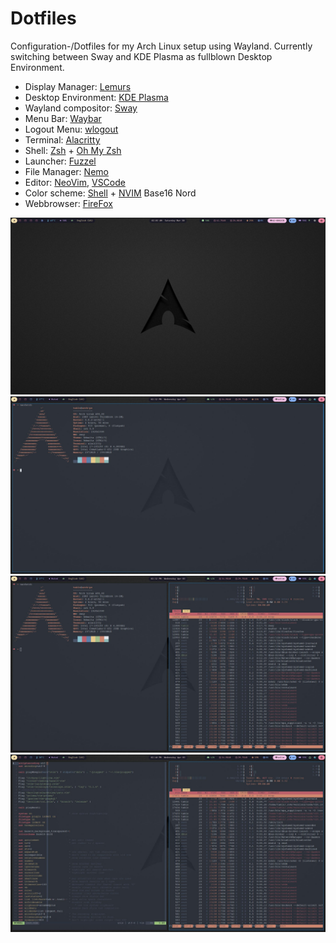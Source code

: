 # Dotfiles

Configuration-/Dotfiles for my Arch Linux setup using Wayland. Currently switching between Sway and KDE Plasma as fullblown Desktop Environment.

- Display Manager: [Lemurs](https://github.com/coastalwhite/lemurs)
- Desktop Environment: [KDE Plasma](https://wiki.archlinux.org/title/KDE#Plasma)
- Wayland compositor: [Sway](https://wiki.archlinux.org/title/Sway)
- Menu Bar: [Waybar](https://github.com/Alexays/Waybar)
- Logout Menu: [wlogout](https://github.com/ArtsyMacaw/wlogout)
- Terminal: [Alacritty](https://wiki.archlinux.org/title/Alacritty)
- Shell: [Zsh](https://wiki.archlinux.org/title/Zsh) + [Oh My Zsh](https://ohmyz.sh/)
- Launcher: [Fuzzel](https://codeberg.org/dnkl/fuzzel)
- File Manager: [Nemo](https://wiki.archlinux.org/title/Nemo)
- Editor: [NeoVim](https://wiki.archlinux.org/title/Neovim), [VSCode](https://wiki.archlinux.org/title/Visual_Studio_Code)
- Color scheme: [Shell](https://github.com/chriskempson/base16-shell) + [NVIM](https://github.com/tinted-theming/base16-vim) Base16 Nord
- Webbrowser: [FireFox](https://wiki.archlinux.org/title/Firefox)

![Screenshot](screenshot.jpg)
![Screenshot2](screenshot2.jpg)
![Screenshot3](screenshot3.jpg)
![Screenshot4](screenshot4.jpg)
